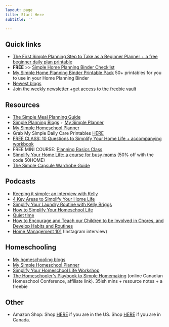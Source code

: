 ```yaml
---
layout: page
title: Start Here
subtitle: ''

---
```

## Quick links

* [The First Simple Planning Step to Take as a Beginner Planner + a free beginner daily plan printable](https://www.simplehomemom.com/the-first-simple-planning-step-to-take-as-a-beginner-planner/)
* **FREE** >> [Simple Home Planning Binder Checklist](https://mailchi.mp/9710466fe4ba/binderchecklist)
* [My Simple Home Planning Binder Printable Pack](https://buy.stripe.com/fZeaGO0ua164dbidQY) 50+ printables for you to use in your Home Planning Binder
* [Newest blogs](https://www.simplehomemom.com)
* [Join the weekly newsletter +get access to the freebie vault](https://www.simplehomemom.com/freebies)

## Resources

* [The Simple Meal Planning Guide](https://www.simplehomemom.com/the-simple-meal-planning-guide/)
* [Simple Planning Blogs](https://www.simplehomemom.com/tags/#simple%20planning) + [My Simple Planner](https://buy.stripe.com/28o02a7WCeWUdbi3cg)
* [My Simple Homeschool Planner](https://buy.stripe.com/6oE8yGel06qoc7e4gm)
* Grab My Simple Daily Care Printables [HERE](https://mailchi.mp/d739479e4b35/mysimpledailycare)
* [FREE CLASS: 10 Questions to Simplify Your Home Life + accompanying workbook](https://mailchi.mp/b9ced2aa71e3/10-questions-to-help-you-simplify-your-home-life)
* FREE MINI COURSE: [Planning Basics Class](https://drive.google.com/drive/u/0/folders/1C_cQVPWmBMP8I6bP60KBzm-DLZCSdb2N)
* [Simplify Your Home Life: a course for busy moms](https://www.simplehomemom.com/course) (50% off with the code 50HOME)
* [The Simple Capsule Wardrobe Guide ](https://www.simplehomemom.com/simple-capsule-wardrobe-guide)

## Podcasts

* [Keeping it simple: an interview with Kelly](https://podcasts.apple.com/ca/podcast/keeping-it-simple-an-interview-with-kelly/id1512837291?i=1000500930761)
* [4 Key Areas to Simplify Your Home Life](https://podcasts.apple.com/us/podcast/155-learn-4-key-areas-to-simplify-your-home-kelly-from/id1481909779?i=1000526375831)
* [Simplify Your Laundry Routine with Kelly Briggs](https://podcasts.apple.com/ca/podcast/ep155-simplify-your-laundry-routine-with-kelly-briggs/id1159498258?i=1000505748717)
* [How to Simplify Your Homeschool Life](https://capturingthecharmedlife.com/2021/03/15/how-to-simplify-your-homeschool-life/)
* [Quiet time](https://podcasts.apple.com/us/podcast/ep-23-quiet-time-and-homeschooling-with-kelly-briggs/id1527253695?i=1000533420517)
* [How to Encourage and Teach our Children to be Involved in Chores, and Develop Habits and Routines](https://podcasts.apple.com/us/podcast/ep-30-how-to-encourage-and-teach-our-children-to-be/id1580396488?i=1000552448526)
* [Home Management 101]() (Instagram interview)

## Homeschooling

* [My homeschooling blogs](https://www.simplehomemom.com/tags/#homeschool%20planning)
* [My Simple Homeschool Planner](https://buy.stripe.com/6oE8yGel06qoc7e4gm)
* [Simplify Your Homeschool Life Workshop](https://www.simplehomemom.com/simplify-your-homeschool-life-workshop/)
* [The Homeschooler's Playbook to Simple Homemaking](https://canadianhomeschoolconference.com/aff/42) (online Canadian Homeschool Conference, affiliate link). 35ish mins + resource notes + a freebie

## Other

* Amazon Shop: Shop [HERE](http://www.amazon.com/shop/simplehomemom) if you are in the US. Shop [HERE](http://www.amazon.ca/shop/simplehomemom) if you are in Canada.